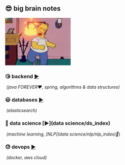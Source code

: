 ## :sunglasses: big brain notes 

![0ynHH](../src/img/homepage_gif.gif)

### :kissing_heart: backend [:arrow_forward:](backend/backend_index)

​	*(java FOREVER:heart:, spring, algorithms & data structures)*

### :smiley: databases [:arrow_forward:](databases/databases_index)

​	*(elasticsearch)* 

### :thinking: data science [:arrow_forward:](data science/ds_index)

​	*(machine learning, [NLP](data science/nlp/nlp_index):blue_heart:*)

### :sweat: devops [:arrow_forward:](devops/devops_index)

​	*(docker, aws cloud)*



